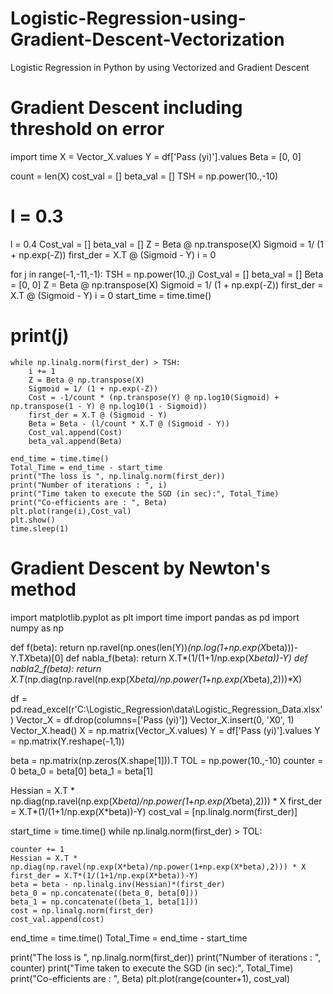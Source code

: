 # Logistic-Regression-using-Gradient-Descent-Vectorization
Logistic Regression in Python by using Vectorized and Gradient Descent
# Gradient Descent including threshold on error

import time
X = Vector_X.values
Y = df['Pass (yi)'].values
Beta = [0, 0]

count = len(X)
cost_val = []
beta_val = []
TSH = np.power(10.,-10)
# l = 0.3
l = 0.4
Cost_val = []
beta_val = []
Z = Beta @ np.transpose(X)
Sigmoid = 1/ (1 + np.exp(-Z))
first_der = X.T @ (Sigmoid - Y)
i = 0

for j in range(-1,-11,-1):
    TSH = np.power(10.,j)
    Cost_val = []
    beta_val = []
    Beta = [0, 0]
    Z = Beta @ np.transpose(X)
    Sigmoid = 1/ (1 + np.exp(-Z))
    first_der = X.T @ (Sigmoid - Y)
    i = 0
    start_time = time.time()
#     print(j)
    while np.linalg.norm(first_der) > TSH:
        i += 1
        Z = Beta @ np.transpose(X)
        Sigmoid = 1/ (1 + np.exp(-Z))
        Cost = -1/count * (np.transpose(Y) @ np.log10(Sigmoid) + np.transpose(1 - Y) @ np.log10(1 - Sigmoid))
        first_der = X.T @ (Sigmoid - Y)
        Beta = Beta - (l/count * X.T @ (Sigmoid - Y))
        Cost_val.append(Cost)
        beta_val.append(Beta)
    
    end_time = time.time()
    Total_Time = end_time - start_time
    print("The loss is ", np.linalg.norm(first_der))
    print("Number of iterations : ", i)
    print("Time taken to execute the SGD (in sec):", Total_Time)
    print("Co-efficients are : ", Beta)
    plt.plot(range(i),Cost_val)
    plt.show()
    time.sleep(1)



# Gradient Descent by Newton's method

import matplotlib.pyplot as plt 
import time
import pandas as pd
import numpy as np

def f(beta):
  return np.ravel(np.ones(len(Y))*(np.log(1+np.exp(X*beta)))-Y.T*X*beta)[0]
def nabla_f(beta):
  return X.T*(1/(1+1/np.exp(X*beta))-Y)
def nabla2_f(beta):
  return X.T*(np.diag(np.ravel(np.exp(X*beta)/np.power(1+np.exp(X*beta),2)))*X)


df = pd.read_excel(r'C:\Logistic_Regression\data\Logistic_Regression_Data.xlsx')
Vector_X = df.drop(columns=['Pass (yi)'])
Vector_X.insert(0, 'X0', 1)
Vector_X.head()
X = np.matrix(Vector_X.values)
Y = df['Pass (yi)'].values
Y = np.matrix(Y.reshape(-1,1))

beta = np.matrix(np.zeros(X.shape[1])).T
TOL = np.power(10.,-10)
counter = 0
beta_0 = beta[0]
beta_1 = beta[1]

Hessian = X.T * np.diag(np.ravel(np.exp(X*beta)/np.power(1+np.exp(X*beta),2))) * X
first_der = X.T*(1/(1+1/np.exp(X*beta))-Y)
cost_val = [np.linalg.norm(first_der)]

start_time = time.time()
while np.linalg.norm(first_der) > TOL:

    counter += 1
    Hessian = X.T * np.diag(np.ravel(np.exp(X*beta)/np.power(1+np.exp(X*beta),2))) * X
    first_der = X.T*(1/(1+1/np.exp(X*beta))-Y)
    beta = beta - np.linalg.inv(Hessian)*(first_der)
    beta_0 = np.concatenate((beta_0, beta[0]))
    beta_1 = np.concatenate((beta_1, beta[1]))
    cost = np.linalg.norm(first_der)
    cost_val.append(cost)
    

end_time = time.time()
Total_Time = end_time - start_time  

print("The loss is ", np.linalg.norm(first_der))
print("Number of iterations : ", counter)
print("Time taken to execute the SGD (in sec):", Total_Time)
print("Co-efficients are : ", Beta)
plt.plot(range(counter+1), cost_val)

